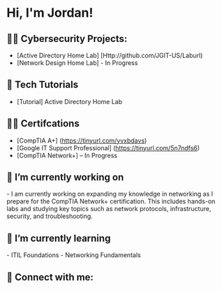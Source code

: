 <h1>Hi, I'm Jordan! </h1>

<h2>👨‍💻 Cybersecurity Projects:</h2>

- [Active Directory Home Lab] [Http://github.com/JGIT-US/Laburl)
- [Network Design Home Lab] - In Progress
 
 <h2>📄 Tech Tutorials</h2>

- [Tutorial] Active Directory Home Lab

<h2>👨‍🏫 Certifcations </h2>

- [CompTIA A+] (https://tinyurl.com/yvxbdavs)
- [Google IT Support Professional] (https://tinyurl.com/5n7ndfs6)
- [CompTIA Network+] – In Progress

<h2>🔭 I’m currently working on</h2>
- I am currently working on expanding my knowledge in networking as I prepare for the CompTIA Network+ certification. This includes hands-on labs and studying key topics such as network protocols, infrastructure, security, and troubleshooting.

<h2>🌱 I’m currently learning</h2>
- ITIL Foundations
- Networking Fundamentals

<h2> 🤳 Connect with me:</h2>

[youtube]: (https://www.youtube.com/c/joshmadakor)
[linkedin]: (https://www.linkedin.com/in/jordanit)

<!--
**joshmadakor1/joshmadakor1** is a ✨ _special_ ✨ repository because its `README.md` (this file) appears on your GitHub profile.

Here are some ideas to get you started:

- 🔭 I’m currently working on ...
- 🌱 I’m currently learning ...
- 👯 I’m looking to collaborate on ...
- 🤔 I’m looking for help with ...
- 💬 Ask me about ...
- 📫 How to reach me: ...
- 😄 Pronouns: ...
- ⚡ Fun fact: ...
-->

